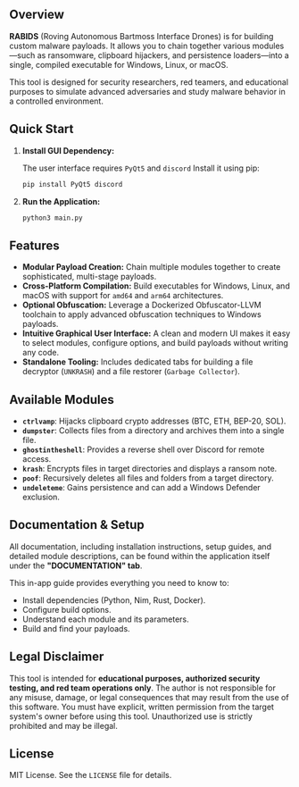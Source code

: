 ## Overview

**RABIDS** (Roving Autonomous Bartmoss Interface Drones) is for building custom malware payloads. It allows you to chain together various modules—such as ransomware, clipboard hijackers, and persistence loaders—into a single, compiled executable for Windows, Linux, or macOS.

This tool is designed for security researchers, red teamers, and educational purposes to simulate advanced adversaries and study malware behavior in a controlled environment.

## Quick Start

1.  **Install GUI Dependency:**

    The user interface requires `PyQt5` and `discord` Install it using pip:

    ```bash
    pip install PyQt5 discord
    ```

2.  **Run the Application:**
    ```bash
    python3 main.py
    ```

## Features

- **Modular Payload Creation:** Chain multiple modules together to create sophisticated, multi-stage payloads.
- **Cross-Platform Compilation:** Build executables for Windows, Linux, and macOS with support for `amd64` and `arm64` architectures.
- **Optional Obfuscation:** Leverage a Dockerized Obfuscator-LLVM toolchain to apply advanced obfuscation techniques to Windows payloads.
- **Intuitive Graphical User Interface:** A clean and modern UI makes it easy to select modules, configure options, and build payloads without writing any code.
- **Standalone Tooling:** Includes dedicated tabs for building a file decryptor (`UNKRASH`) and a file restorer (`Garbage Collector`).

## Available Modules

- **`ctrlvamp`**: Hijacks clipboard crypto addresses (BTC, ETH, BEP-20, SOL).
- **`dumpster`**: Collects files from a directory and archives them into a single file.
- **`ghostintheshell`**: Provides a reverse shell over Discord for remote access.
- **`krash`**: Encrypts files in target directories and displays a ransom note.
- **`poof`**: Recursively deletes all files and folders from a target directory.
- **`undeleteme`**: Gains persistence and can add a Windows Defender exclusion.

## Documentation & Setup

All documentation, including installation instructions, setup guides, and detailed module descriptions, can be found within the application itself under the **"DOCUMENTATION" tab**.

This in-app guide provides everything you need to know to:

- Install dependencies (Python, Nim, Rust, Docker).
- Configure build options.
- Understand each module and its parameters.
- Build and find your payloads.

## Legal Disclaimer

This tool is intended for **educational purposes, authorized security testing, and red team operations only**. The author is not responsible for any misuse, damage, or legal consequences that may result from the use of this software. You must have explicit, written permission from the target system's owner before using this tool. Unauthorized use is strictly prohibited and may be illegal.

## License

MIT License. See the `LICENSE` file for details.
